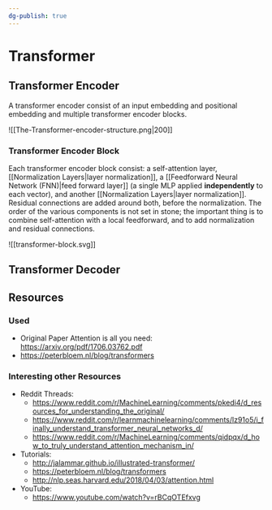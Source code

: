 ```yaml
---
dg-publish: true
---
```


# Transformer

## Transformer Encoder

A transformer encoder consist of an input embedding and positional embedding and multiple transformer encoder blocks.

![[The-Transformer-encoder-structure.png|200]]

### Transformer Encoder Block

Each transformer encoder block consist: a self-attention layer, [[Normalization Layers|layer normalization]], a [[Feedforward Neural Network (FNN)|feed forward layer]] (a single MLP applied **independently** to each vector), and another [[Normalization Layers|layer normalization]]. Residual connections are added around both, before the normalization. The order of the various components is not set in stone; the important thing is to combine self-attention with a local feedforward, and to add normalization and residual connections.

![[transformer-block.svg]]

## Transformer Decoder

## Resources

### Used

- Original Paper Attention is all you need: <https://arxiv.org/pdf/1706.03762.pdf>
- <https://peterbloem.nl/blog/transformers>

### Interesting other Resources

- Reddit Threads:
	- <https://www.reddit.com/r/MachineLearning/comments/pkedi4/d_resources_for_understanding_the_original/>
	- <https://www.reddit.com/r/learnmachinelearning/comments/lz91o5/i_finally_understand_transformer_neural_networks_d/>
	- <https://www.reddit.com/r/MachineLearning/comments/qidpqx/d_how_to_truly_understand_attention_mechanism_in/>
- Tutorials:
	- <http://jalammar.github.io/illustrated-transformer/>
	- <https://peterbloem.nl/blog/transformers>
	- <http://nlp.seas.harvard.edu/2018/04/03/attention.html>
- YouTube:
	- <https://www.youtube.com/watch?v=rBCqOTEfxvg>
